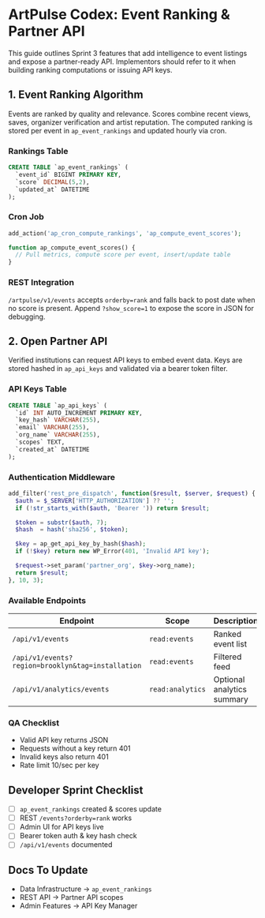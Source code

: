 # ArtPulse Codex: Event Ranking & Partner API

This guide outlines Sprint 3 features that add intelligence to event listings and expose a partner-ready API. Implementors should refer to it when building ranking computations or issuing API keys.

## 1. Event Ranking Algorithm

Events are ranked by quality and relevance. Scores combine recent views, saves, organizer verification and artist reputation. The computed ranking is stored per event in `ap_event_rankings` and updated hourly via cron.

### Rankings Table

```sql
CREATE TABLE `ap_event_rankings` (
  `event_id` BIGINT PRIMARY KEY,
  `score` DECIMAL(5,2),
  `updated_at` DATETIME
);
```

### Cron Job

```php
add_action('ap_cron_compute_rankings', 'ap_compute_event_scores');

function ap_compute_event_scores() {
  // Pull metrics, compute score per event, insert/update table
}
```

### REST Integration

`/artpulse/v1/events` accepts `orderby=rank` and falls back to post date when no score is present. Append `?show_score=1` to expose the score in JSON for debugging.

## 2. Open Partner API

Verified institutions can request API keys to embed event data. Keys are stored hashed in `ap_api_keys` and validated via a bearer token filter.

### API Keys Table

```sql
CREATE TABLE `ap_api_keys` (
  `id` INT AUTO_INCREMENT PRIMARY KEY,
  `key_hash` VARCHAR(255),
  `email` VARCHAR(255),
  `org_name` VARCHAR(255),
  `scopes` TEXT,
  `created_at` DATETIME
);
```

### Authentication Middleware

```php
add_filter('rest_pre_dispatch', function($result, $server, $request) {
  $auth = $_SERVER['HTTP_AUTHORIZATION'] ?? '';
  if (!str_starts_with($auth, 'Bearer ')) return $result;

  $token = substr($auth, 7);
  $hash  = hash('sha256', $token);

  $key = ap_get_api_key_by_hash($hash);
  if (!$key) return new WP_Error(401, 'Invalid API key');

  $request->set_param('partner_org', $key->org_name);
  return $result;
}, 10, 3);
```

### Available Endpoints

| Endpoint | Scope | Description |
| --- | --- | --- |
| `/api/v1/events` | `read:events` | Ranked event list |
| `/api/v1/events?region=brooklyn&tag=installation` | `read:events` | Filtered feed |
| `/api/v1/analytics/events` | `read:analytics` | Optional analytics summary |

### QA Checklist

- Valid API key returns JSON
- Requests without a key return 401
- Invalid keys also return 401
- Rate limit 10/sec per key

## Developer Sprint Checklist

- [ ] `ap_event_rankings` created & scores update
- [ ] REST `/events?orderby=rank` works
- [ ] Admin UI for API keys live
- [ ] Bearer token auth & key hash check
- [ ] `/api/v1/events` documented

## Docs To Update

- Data Infrastructure → `ap_event_rankings`
- REST API → Partner API scopes
- Admin Features → API Key Manager
